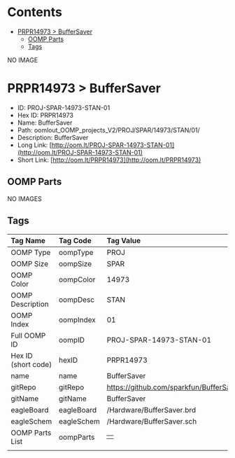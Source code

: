



Contents
========

* [PRPR14973 > BufferSaver](#prpr14973--buffersaver)
	* [OOMP Parts](#oomp-parts)
	* [Tags](#tags)
  
NO IMAGE  
# PRPR14973 > BufferSaver

- ID: PROJ-SPAR-14973-STAN-01
- Hex ID: PRPR14973
- Name: BufferSaver
- Path: oomlout_OOMP_projects_V2/PROJ/SPAR/14973/STAN/01/
- Description: BufferSaver
- Long Link: [http://oom.lt/PROJ-SPAR-14973-STAN-01](http://oom.lt/PROJ-SPAR-14973-STAN-01)
- Short Link: [http://oom.lt/PRPR14973](http://oom.lt/PRPR14973)

## OOMP Parts
  
NO IMAGES  
## Tags
  

|Tag Name|Tag Code|Tag Value|
| :--- | :--- | :--- |
|OOMP Type|oompType|PROJ|
|OOMP Size|oompSize|SPAR|
|OOMP Color|oompColor|14973|
|OOMP Description|oompDesc|STAN|
|OOMP Index|oompIndex|01|
|Full OOMP ID|oompID|PROJ-SPAR-14973-STAN-01|
|Hex ID (short code)|hexID|PRPR14973|
|name|name|BufferSaver|
|gitRepo|gitRepo|https://github.com/sparkfun/BufferSaver|
|gitName|gitName|BufferSaver|
|eagleBoard|eagleBoard|/Hardware/BufferSaver.brd|
|eagleSchem|eagleSchem|/Hardware/BufferSaver.sch|
|OOMP Parts List|oompParts|<table><tr><td></td></tr></table>|
||||
